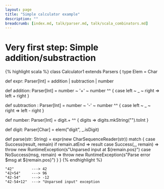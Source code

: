 ```yaml
---
layout: page
title: "Simple calculator example"
description: ""
breadcrumb: [index.md, talk/parser.md, talk/scala_combinators.md]
---
```


# Very first step: Simple addition/substraction

{% highlight scala %}
class Calculator1 extends Parsers {
  type Elem = Char

  def expr: Parser[Int] = addition | subtraction | number

  def addition: Parser[Int] = number ~ '+' ~ number ^^ { case left ~ _ ~ right => left + right }

  def subtraction : Parser[Int] = number ~ '-' ~ number ^^ { case left ~ _ ~ right => left - right }

  def number: Parser[Int] = digit.+ ^^ { digits => digits.mkString("").toInt }

  def digit: Parser[Char] = elem("digit", _.isDigit)

  def parse(str: String) = expr(new CharSequenceReader(str)) match {
    case Success(result, remain) if remain.atEnd => result
    case Success(_, remain) => throw new RuntimeException(s"Unparsed input at ${remain.pos}")
    case NoSuccess(msg, remain) => throw new RuntimeException(s"Parse error $msg at ${remain.pos}")
  }
}
{% endhighlight %}

~~~
"42"        ---> 42
"42+54"     ---> 96
"42-54"     ---> -12
"42-54+12"  ---> "Unparsed input" exception
~~~